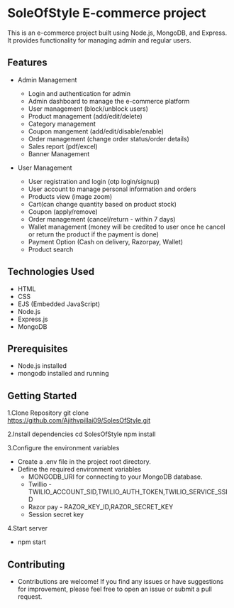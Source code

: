 # SoleOfStyle E-commerce project
This is an e-commerce project built using Node.js, MongoDB, and Express. It provides functionality for managing admin  and regular users.

## Features
- Admin Management
    - Login and authentication for admin
    - Admin dashboard to manage the e-commerce platform
    - User management (block/unblock users)
    - Product management (add/edit/delete)
    - Category management 
    - Coupon mangement (add/edit/disable/enable)
    - Order management (change order status/order details)
    - Sales report (pdf/excel)
    - Banner Management

- User Management
    - User registration and login (otp login/signup)
    - User account to manage personal information and orders
    - Products view (image zoom)
    - Cart(can change quantity based on product stock)
    - Coupon (apply/remove)
    - Order management (cancel/return - within 7 days)
    - Wallet management (money will be credited to user once he cancel or return the product if the payment is done)
    - Payment Option (Cash on delivery, Razorpay, Wallet)
    - Product search

## Technologies Used
- HTML
- CSS
- EJS (Embedded JavaScript)
- Node.js 
- Express.js 
- MongoDB 

## Prerequisites
 - Node.js installed
 - mongodb installed and running

## Getting Started

1.Clone Repository
git clone https://github.com/Ajithvpillai09/SolesOfStyle.git

2.Install dependencies
cd SolesOfStyle
npm install

3.Configure the environment variables
 - Create a .env file in the project root directory.
 - Define the required environment variables
   - MONGODB_URI for connecting to your MongoDB database.
   - Twillio -  TWILIO_ACCOUNT_SID,TWILIO_AUTH_TOKEN,TWILIO_SERVICE_SSID
   - Razor pay - RAZOR_KEY_ID,RAZOR_SECRET_KEY
   - Session secret key

4.Start server
- npm start

## Contributing
- Contributions are welcome! If you find any issues or have suggestions for improvement, please feel free to open an issue or submit a pull request.
 


